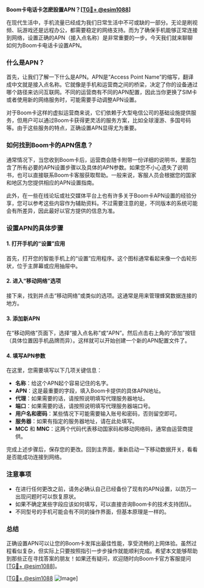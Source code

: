 **Boom卡电话卡怎麽設置APN？[[TG💪+ @esim1088](https://t.me/s/esim1088)]**

在现代生活中，手机流量已经成为我们日常生活中不可或缺的一部分。无论是刷视频、玩游戏还是远程办公，都需要稳定的网络支持。而为了确保手机能够正常连接到网络，设置正确的APN（接入点名称）是非常重要的一步。今天我们就来聊聊如何为Boom卡电话卡设置APN。

### 什么是APN？

首先，让我们了解一下什么是APN。APN是“Access Point Name”的缩写，翻译成中文就是接入点名称。它就像是手机和运营商之间的桥梁，决定了你的设备通过哪个路径来访问互联网。不同的运营商有不同的APN配置，因此当你更换了SIM卡或者使用新的网络服务时，可能需要手动调整APN设置。

对于Boom卡这样的虚拟运营商来说，它们依赖于大型电信公司的基础设施提供服务，但用户可以通过Boom卡获得更灵活的服务方案，比如全球漫游、多国号码等。由于这些服务的特点，正确设置APN显得尤为重要。

### 如何找到Boom卡的APN信息？

通常情况下，当您收到Boom卡后，运营商会随卡附带一份详细的说明书，里面包含了所有必要的APN设置步骤以及具体的APN参数。如果您不小心遗失了说明书，也可以直接联系Boom卡客服获取帮助。一般来说，客服人员会根据您的国家和地区为您提供相应的APN设置指南。

此外，在一些在线论坛或社交媒体平台上也有许多关于Boom卡APN设置的经验分享，您可以参考这些内容作为辅助资料。不过需要注意的是，不同版本的系统可能会有所差异，因此最好以官方提供的信息为准。

### 设置APN的具体步骤

#### 1. 打开手机的“设置”应用

首先，打开您的智能手机上的“设置”应用程序。这个图标通常看起来像一个齿轮形状，位于主屏幕或应用抽屉中。

#### 2. 进入“移动网络”选项

接下来，找到并点击“移动网络”或类似的选项。这通常是用来管理蜂窝数据连接的地方。

#### 3. 添加新APN

在“移动网络”页面下，选择“接入点名称”或“APN”。然后点击右上角的“添加”按钮（具体位置因手机品牌而异）。这样就可以开始创建一个新的APN配置文件了。

#### 4. 填写APN参数

在这里，您需要填写以下几项关键信息：

- **名称**：给这个APN起个容易记住的名字。
- **APN**：这是最重要的字段，填入Boom卡提供的具体APN地址。
- **代理**：如果需要的话，请按照说明填写代理服务器地址。
- **端口**：如果需要的话，请按照说明填写代理服务器端口号。
- **用户名和密码**：某些情况下可能需要输入账号和密码，否则留空即可。
- **服务器**：如果有指定的服务器地址，请在此处填写。
- **MCC** 和 **MNC**：这两个代码代表移动国家码和移动网络码，通常由运营商提供。

完成上述步骤后，保存您的更改。回到主界面，重新启动一下移动数据开关，看看是否能成功连接到网络。

### 注意事项

- 在进行任何更改之前，请务必确认自己已经备份了现有的APN设置，以防万一出现问题时可以恢复原状。
- 如果不确定某些字段应该如何填写，可以直接咨询Boom卡的技术支持团队。
- 不同型号的手机可能会有不同的操作界面，但基本原理是一样的。

### 总结

正确设置APN可以让您的Boom卡发挥出最佳性能，享受流畅的上网体验。虽然过程看似复杂，但实际上只要按照指引一步步操作就能顺利完成。希望本文能够帮助到那些正在寻找答案的朋友！如果还有疑问，欢迎随时向Boom卡官方客服提问[[TG💪+ @esim1088](https://t.me/s/esim1088)]。

[[TG💪+ @esim1088](https://t.me/s/esim1088) ![Image](https://i.postimg.cc/4NQfJmqS/Snipaste-2025-05-13-00-14-12.png)]